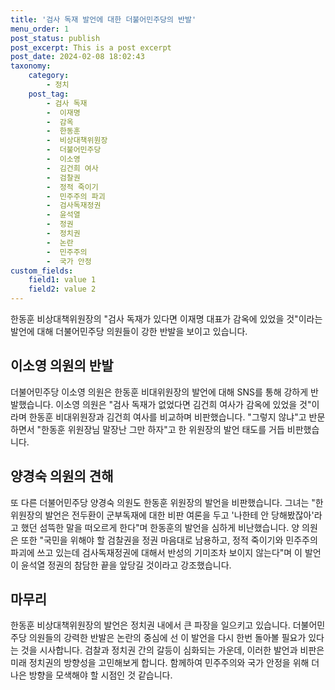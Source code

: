 ```yaml
---
title: '검사 독재 발언에 대한 더불어민주당의 반발'
menu_order: 1
post_status: publish
post_excerpt: This is a post excerpt
post_date: 2024-02-08 18:02:43
taxonomy:
    category:
        - 정치
    post_tag:
        - 검사 독재
        -  이재명
        -  감옥
        -  한동훈
        -  비상대책위원장
        -  더불어민주당
        -  이소영
        -  김건희 여사
        -  검찰권
        -  정적 죽이기
        -  민주주의 파괴
        -  검사독재정권
        -  윤석열
        -  정권
        -  정치권
        -  논란
        -  민주주의
        -  국가 안정
custom_fields:
    field1: value 1
    field2: value 2
---
```


한동훈 비상대책위원장의 "검사 독재가 있다면 이재명 대표가 감옥에 있었을 것"이라는 발언에 대해 더불어민주당 의원들이 강한 반발을 보이고 있습니다.
## 이소영 의원의 반발
더불어민주당 이소영 의원은 한동훈 비대위원장의 발언에 대해 SNS를 통해 강하게 반발했습니다. 이소영 의원은 "검사 독재가 없었다면 김건희 여사가 감옥에 있었을 것"이라며 한동훈 비대위원장과 김건희 여사를 비교하며 비판했습니다. "그렇지 않냐"고 반문하면서 "한동훈 위원장님 말장난 그만 하자"고 한 위원장의 발언 태도를 거듭 비판했습니다.
## 양경숙 의원의 견해
또 다른 더불어민주당 양경숙 의원도 한동훈 위원장의 발언을 비판했습니다. 그녀는 "한 위원장의 발언은 전두환이 군부독재에 대한 비판 여론을 두고 '나한테 안 당해봤잖아'라고 했던 섬뜩한 말을 떠오르게 한다"며 한동훈의 발언을 심하게 비난했습니다. 양 의원은 또한 "국민을 위해야 할 검찰권을 정권 마음대로 남용하고, 정적 죽이기와 민주주의 파괴에 쓰고 있는데 검사독재정권에 대해서 반성의 기미조차 보이지 않는다"며 이 발언이 윤석열 정권의 참담한 끝을 앞당길 것이라고 강조했습니다.
## 마무리
한동훈 비상대책위원장의 발언은 정치권 내에서 큰 파장을 일으키고 있습니다. 더불어민주당 의원들의 강력한 반발은 논란의 중심에 선 이 발언을 다시 한번 돌아볼 필요가 있다는 것을 시사합니다. 검찰과 정치권 간의 갈등이 심화되는 가운데, 이러한 발언과 비판은 미래 정치권의 방향성을 고민해보게 합니다. 함께하여 민주주의와 국가 안정을 위해 더 나은 방향을 모색해야 할 시점인 것 같습니다.
